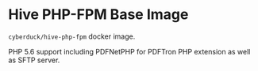 # Hive PHP-FPM Base Image

`cyberduck/hive-php-fpm` docker image.

PHP 5.6 support including PDFNetPHP for PDFTron PHP extension as well as SFTP server.
